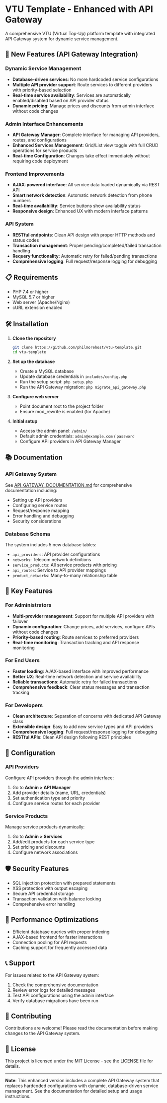 # VTU Template - Enhanced with API Gateway

A comprehensive VTU (Virtual Top-Up) platform template with integrated API Gateway system for dynamic service management.

## 🚀 New Features (API Gateway Integration)

### Dynamic Service Management
- **Database-driven services**: No more hardcoded service configurations
- **Multiple API provider support**: Route services to different providers with priority-based selection
- **Real-time service availability**: Services are automatically enabled/disabled based on API provider status
- **Dynamic pricing**: Manage prices and discounts from admin interface without code changes

### Admin Interface Enhancements
- **API Gateway Manager**: Complete interface for managing API providers, routes, and configurations
- **Enhanced Services Management**: Grid/List view toggle with full CRUD operations for service products
- **Real-time Configuration**: Changes take effect immediately without requiring code deployment

### Frontend Improvements
- **AJAX-powered interface**: All service data loaded dynamically via REST API
- **Smart network detection**: Automatic network detection from phone numbers
- **Real-time availability**: Service buttons show availability status
- **Responsive design**: Enhanced UX with modern interface patterns

### API System
- **RESTful endpoints**: Clean API design with proper HTTP methods and status codes
- **Transaction management**: Proper pending/completed/failed transaction handling
- **Requery functionality**: Automatic retry for failed/pending transactions
- **Comprehensive logging**: Full request/response logging for debugging

## 📋 Requirements
- PHP 7.4 or higher
- MySQL 5.7 or higher
- Web server (Apache/Nginx)
- cURL extension enabled

## 🛠️ Installation

1. **Clone the repository**
   ```bash
   git clone https://github.com/philmorehost/vtu-template.git
   cd vtu-template
   ```

2. **Set up the database**
   - Create a MySQL database
   - Update database credentials in `includes/config.php`
   - Run the setup script: `php setup.php`
   - Run the API Gateway migration: `php migrate_api_gateway.php`

3. **Configure web server**
   - Point document root to the project folder
   - Ensure mod_rewrite is enabled (for Apache)

4. **Initial setup**
   - Access the admin panel: `/admin/`
   - Default admin credentials: `admin@example.com` / `password`
   - Configure API providers in API Gateway Manager

## 📚 Documentation

### API Gateway System
See [API_GATEWAY_DOCUMENTATION.md](API_GATEWAY_DOCUMENTATION.md) for comprehensive documentation including:
- Setting up API providers
- Configuring service routes
- Request/response mapping
- Error handling and debugging
- Security considerations

### Database Schema
The system includes 5 new database tables:
- `api_providers`: API provider configurations
- `networks`: Telecom network definitions
- `service_products`: All service products with pricing
- `api_routes`: Service to API provider mappings
- `product_networks`: Many-to-many relationship table

## 🎯 Key Features

### For Administrators
- **Multi-provider management**: Support for multiple API providers with failover
- **Dynamic configuration**: Change prices, add services, configure APIs without code changes
- **Priority-based routing**: Route services to preferred providers
- **Real-time monitoring**: Transaction tracking and API response monitoring

### For End Users
- **Faster loading**: AJAX-based interface with improved performance
- **Better UX**: Real-time network detection and service availability
- **Reliable transactions**: Automatic retry for failed transactions
- **Comprehensive feedback**: Clear status messages and transaction tracking

### For Developers
- **Clean architecture**: Separation of concerns with dedicated API Gateway class
- **Extensible design**: Easy to add new service types and API providers
- **Comprehensive logging**: Full request/response logging for debugging
- **RESTful APIs**: Clean API design following REST principles

## 🔧 Configuration

### API Providers
Configure API providers through the admin interface:
1. Go to **Admin > API Manager**
2. Add provider details (name, URL, credentials)
3. Set authentication type and priority
4. Configure service routes for each provider

### Service Products
Manage service products dynamically:
1. Go to **Admin > Services**
2. Add/edit products for each service type
3. Set pricing and discounts
4. Configure network associations

## 🛡️ Security Features
- SQL injection protection with prepared statements
- XSS protection with output escaping
- Secure API credential storage
- Transaction validation with balance locking
- Comprehensive error handling

## 🚀 Performance Optimizations
- Efficient database queries with proper indexing
- AJAX-based frontend for faster interactions
- Connection pooling for API requests
- Caching support for frequently accessed data

## 📞 Support
For issues related to the API Gateway system:
1. Check the comprehensive documentation
2. Review error logs for detailed messages
3. Test API configurations using the admin interface
4. Verify database migrations have been run

## 🤝 Contributing
Contributions are welcome! Please read the documentation before making changes to the API Gateway system.

## 📄 License
This project is licensed under the MIT License - see the LICENSE file for details.

---

**Note**: This enhanced version includes a complete API Gateway system that replaces hardcoded configurations with dynamic, database-driven service management. See the documentation for detailed setup and usage instructions.